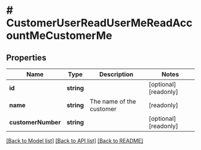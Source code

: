 # # CustomerUserReadUserMeReadAccountMeCustomerMe

## Properties

Name | Type | Description | Notes
------------ | ------------- | ------------- | -------------
**id** | **string** |  | [optional] [readonly]
**name** | **string** | The name of the customer | [readonly]
**customerNumber** | **string** |  | [optional] [readonly]

[[Back to Model list]](../../README.md#models) [[Back to API list]](../../README.md#endpoints) [[Back to README]](../../README.md)
